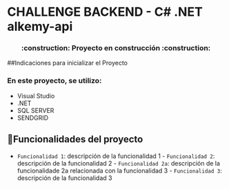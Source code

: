 # CHALLENGE BACKEND - C# .NET alkemy-api
<h3 align="center">
:construction: Proyecto en construcción :construction:
</h3>

##Indicaciones para inicializar el Proyecto
### En este proyecto, se utilizo:
 - Visual Studio
 - .NET
 - SQL SERVER
 - SENDGRID
## :hammer:Funcionalidades del proyecto

- `Funcionalidad 1`: descripción de la funcionalidad 
1 - `Funcionalidad 2`: descripción de la funcionalidad 
2 - `Funcionalidad 2a`: descripción de la funcionalidade 2a relacionada con la funcionalidad 
3 - `Funcionalidad 3`: descripción de la funcionalidad 3
